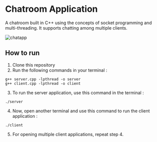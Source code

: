 # Chatroom Application

A chatroom built in C++ using the concepts of socket programming and multi-threading. It supports chatting among multiple clients.

![chatapp](https://github.com/sachin7695/Multiclient_chat_app/assets/62798405/744e0e5a-0ffd-4fa3-8d77-2d9733721930)

## How to run

1. Clone this repository
2. Run the following commands in your terminal :
```
g++ server.cpp -lpthread -o server
g++ client.cpp -lpthread -o client
```
3. To run the server application, use this command in the terminal :
```
./server
```

4. Now, open another terminal and use this command to run the client application :
```
./client
```

5. For opening multiple client applications, repeat step 4.
